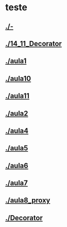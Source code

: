 # teste <br>
## [./-](https://github.com/IgorAvilaPereira/teste/tree/main/./-) <br>
## [./14_11_Decorator](https://github.com/IgorAvilaPereira/teste/tree/main/./14_11_Decorator) <br>
## [./aula1](https://github.com/IgorAvilaPereira/teste/tree/main/./aula1) <br>
## [./aula10](https://github.com/IgorAvilaPereira/teste/tree/main/./aula10) <br>
## [./aula11](https://github.com/IgorAvilaPereira/teste/tree/main/./aula11) <br>
## [./aula2](https://github.com/IgorAvilaPereira/teste/tree/main/./aula2) <br>
## [./aula4](https://github.com/IgorAvilaPereira/teste/tree/main/./aula4) <br>
## [./aula5](https://github.com/IgorAvilaPereira/teste/tree/main/./aula5) <br>
## [./aula6](https://github.com/IgorAvilaPereira/teste/tree/main/./aula6) <br>
## [./aula7](https://github.com/IgorAvilaPereira/teste/tree/main/./aula7) <br>
## [./aula8_proxy](https://github.com/IgorAvilaPereira/teste/tree/main/./aula8_proxy) <br>
## [./Decorator](https://github.com/IgorAvilaPereira/teste/tree/main/./Decorator) <br>
